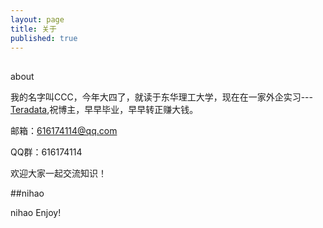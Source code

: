 ```yaml
---
layout: page
title: 关于
published: true
---
```


##
about

我的名字叫CCC，今年大四了，就读于东华理工大学，现在在一家外企实习---[Teradata](https://baike.baidu.com/item/Teradata/1792590?fr=aladdin),祝博主，早早毕业，早早转正赚大钱。

邮箱：616174114@qq.com 

QQ群：616174114

欢迎大家一起交流知识！

##nihao

nihao
Enjoy!

